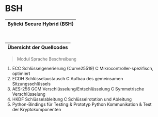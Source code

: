 # BSH
|Bylicki Secure Hybrid (BSH)|
|---|

<br>

|Übersicht der Quellcodes|
|---|
>Modul	Sprache	Beschreibung
1. ECC Schlüsselgenerierung (Curve25519)	C	Mikrocontroller-spezifisch, optimiert
2. ECDH Schlüsselaustausch	C	Aufbau des gemeinsamen Sitzungsschlüssels
3. AES-256 GCM Verschlüsselung/Entschlüsselung	C	Symmetrische Verschlüsselung
4. HKDF Schlüsselableitung	C	Schlüsselrotation und Ableitung
5. Python-Bindings für Testing & Prototyp	Python	Kommunikation & Test der Kryptokomponenten

